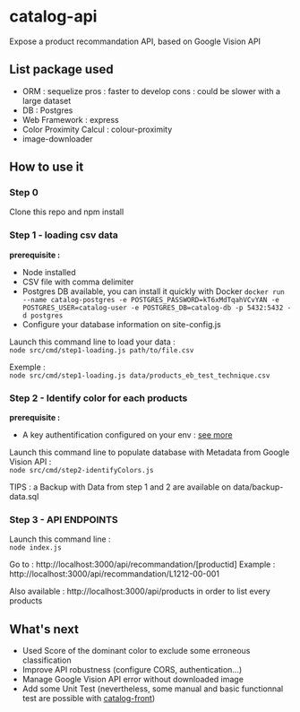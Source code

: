 # catalog-api
Expose a product recommandation API, based on Google Vision API

## List package used
- ORM : sequelize
pros : faster to develop
cons : could be slower with a large dataset
- DB : Postgres
- Web Framework : express
- Color Proximity Calcul : colour-proximity
- image-downloader

## How to use it

### Step 0
Clone this repo and npm install

### Step 1 - loading csv data
**prerequisite :**
- Node installed
- CSV file with comma delimiter
- Postgres DB available, you can install it quickly with Docker `docker run --name catalog-postgres -e POSTGRES_PASSWORD=kT6xMdTqahVCvYAN -e POSTGRES_USER=catalog-user -e POSTGRES_DB=catalog-db -p 5432:5432 -d postgres`
- Configure your database information on site-config.js

Launch this command line to load your data :  
`node src/cmd/step1-loading.js path/to/file.csv`

Exemple :  
`node src/cmd/step1-loading.js data/products_eb_test_technique.csv`

### Step 2 - Identify color for each products
**prerequisite :**
- A key authentification configured on your env : [see more](https://cloud.google.com/docs/authentication/getting-started#auth-cloud-implicit-nodejs)

Launch this command line to populate database with Metadata from Google Vision API :  
`node src/cmd/step2-identifyColors.js`

TIPS : a Backup with Data from step 1 and 2 are available on data/backup-data.sql

### Step 3 - API ENDPOINTS

Launch this command line :  
`node index.js`

Go to : http://localhost:3000/api/recommandation/[productid]
Example : http://localhost:3000/api/recommandation/L1212-00-001


Also available : http://localhost:3000/api/products in order to list every products



## What's next

- Used Score of the dominant color to exclude some erroneous classification
- Improve API robustness (configure CORS, authentication...)
- Manage Google Vision API error without downloaded image
- Add some Unit Test (nevertheless, some manual and basic functionnal test are possible with [catalog-front](https://github.com/bulteau/catalog-front))
